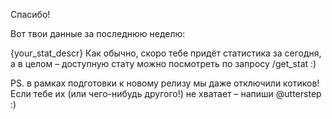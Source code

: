 Спасибо!

Вот твои данные за последнюю неделю:

{your_stat_descr}
Как обычно, скоро тебе придёт статистика за сегодня, а в целом – доступную стату можно посмотреть по запросу /get_stat :)

PS. в рамках подготовки к новому релизу мы даже отключили котиков!
Если тебе их (или чего-нибудь другого!) не хватает – напиши @utterstep :)
